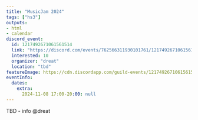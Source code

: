 ```yaml
---
title: "MusicJam 2024"
tags: ["hs3"]
outputs:
- html
- calendar
discord_event:
  id: 1217492671061561514
  link: "https://discord.com/events/762566311930101761/1217492671061561514"
  interested: 10
  organizer: "dreat"
  location: "tbd"
featureImage: https://cdn.discordapp.com/guild-events/1217492671061561514/23a958674906f1830342e62fb3ed92e2.png?size=1024
eventInfo:
  dates:
    extra:
      2024-11-08 17:00-20:00: null
---
```

TBD -
info @dreat
